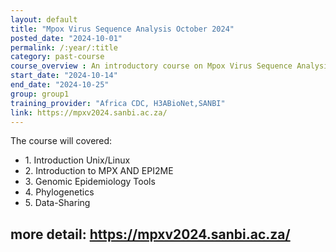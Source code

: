 ```yaml
---
layout: default
title: "Mpox Virus Sequence Analysis October 2024"
posted_date: "2024-10-01"
permalink: /:year/:title
category: past-course
course_overview : An introductory course on Mpox Virus Sequence Analysis for Genomic Epidemiology.The course is a two week (10 days) programme of in-person instruction combining theoretical back with practical instruction and opporunity for hands-on practice of the skills presented.
start_date: "2024-10-14"
end_date: "2024-10-25"
group: group1
training_provider: "Africa CDC, H3ABioNet,SANBI"
link: https://mpxv2024.sanbi.ac.za/
---
```

<!-- test -->
<p>The course will covered:</p>
<ul>
<li>1. Introduction Unix/Linux </li>
<li>2. Introduction to MPX AND EPI2ME</li>
<li>3. Genomic Epidemiology Tools</li>
<li>4. Phylogenetics </li>
<li>5. Data-Sharing</li>
</ul>

more detail: https://mpxv2024.sanbi.ac.za/
---
